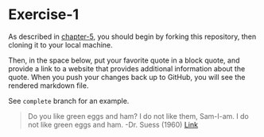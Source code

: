 # Exercise-1

As described in [chapter-5](https://info201-s17.github.io/book/introduction-to-git-and-github.html), you should begin by forking this repository, then cloning it to your local machine.

Then, in the space below, put your favorite quote in a block quote, and provide a link to a website that provides additional information about the quote. When you push your changes back up to GitHub, you will see the rendered markdown file.

See `complete` branch for an example.

>Do you like 
green eggs and ham?
I do not like them, Sam-I-am.
I do not like
green eggs and ham.
-Dr. Suess (1960)
[Link](https://en.wikipedia.org/wiki/Green_Eggs_and_Ham)
